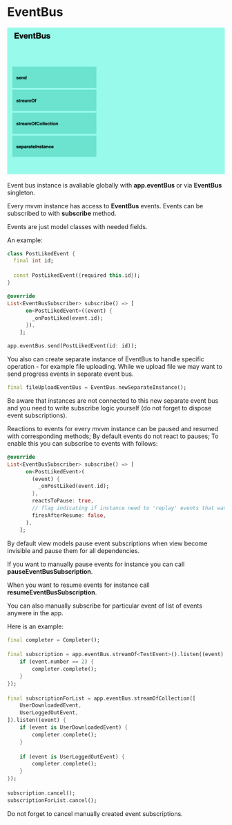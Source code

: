 # EventBus

![Event Bus](doc_images/event_bus.png "Event bus")

Event bus instance is avaliable globally with <b>app.eventBus</b> or via <b>EventBus</b> singleton. 

Every mvvm instance has access to <b>EventBus</b> events.
Events can be subscribed to with <b>subscribe</b> method.

Events are just model classes with needed fields.

An example:

```dart
class PostLikedEvent {
  final int id;

  const PostLikedEvent({required this.id});
}
```

```dart
@override
List<EventBusSubscriber> subscribe() => [
      on<PostLikedEvent>((event) {
        _onPostLiked(event.id);
      }),
    ];
```

```dart
app.eventBus.send(PostLikedEvent(id: id));
```

You also can create separate instance of EventBus to handle specific operation - for example file uploading.
While we upload file we may want to send progress events in separate event bus.

```dart
final fileUploadEventBus = EventBus.newSeparateInstance();
```

Be aware that instances are not connected to this new separate event bus and you need to write subscribe logic yourself (do not forget to dispose event subscriptions).

Reactions to events for every mvvm instance can be paused and resumed with corresponding methods;
By default events do not react to pauses;
To enable this you can subscribe to events with follows:

```dart
@override
List<EventBusSubscriber> subscribe() => [
      on<PostLikedEvent>(
        (event) {
          _onPostLiked(event.id);
        },
        reactsToPause: true,
        // flag indicating if instance need to 'replay' events that was received while instance was paused
        firesAfterResume: false,
      ),
    ];
```

By default view models pause event subscriptions when view become invisible and pause them for all dependencies.

If you want to manually pause events for instance you can call <b>pauseEventBusSubscription</b>.

When you want to resume events for instance call <b>resumeEventBusSubscription</b>.

You can also manually subscribe for particular event of list of events anywere in the app.

Here is an example:

```dart
final completer = Completer();

final subscription = app.eventBus.streamOf<TestEvent>().listen((event) {
    if (event.number == 2) {
        completer.complete();
    }
});

final subscriptionForList = app.eventBus.streamOfCollection([
    UserDownloadedEvent,
    UserLoggedOutEvent,
]).listen((event) {
    if (event is UserDownloadedEvent) {
        completer.complete();
    }

    if (event is UserLoggedOutEvent) {
        completer.complete();
    }
});

subscription.cancel();
subscriptionForList.cancel();
```

Do not forget to cancel manually created event subscriptions.
